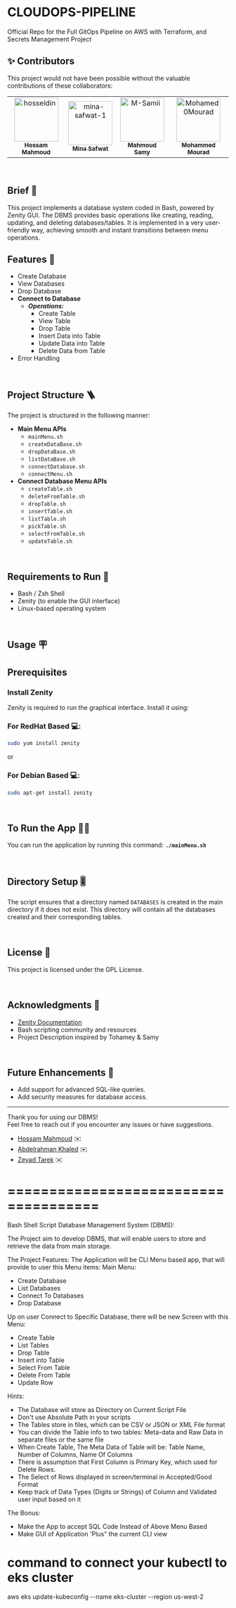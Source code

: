 # CLOUDOPS-PIPELINE
Official Repo for the Full GitOps Pipeline on AWS with Terraform, and Secrets Management Project


## ✨ Contributors

This project would not have been possible without the valuable contributions of these collaborators:

<table>
  <tr>
    <td align="center">
      <a href="https://github.com/hosseldin">
        <img src="https://avatars.githubusercontent.com/hosseldin" width="100px;" alt="hosseldin"/><br />
        <sub><b>Hossam Mahmoud</b></sub>
      </a>
    </td>
    <td align="center">
      <a href="https://github.com/mina-safwat-1">
        <img src="https://avatars.githubusercontent.com/mina-safwat-1" width="100px;" alt="mina-safwat-1"/><br />
        <sub><b>Mina Safwat</b></sub>
      </a>
    </td>
    <td align="center">
      <a href="https://github.com/M-Samii">
        <img src="https://avatars.githubusercontent.com/M-Samii" width="100px;" alt="M-Samii"/><br />
        <sub><b>Mahmoud Samy</b></sub>
      </a>
    </td>
    <td align="center">
      <a href="https://github.com/Mohamed0Mourad">
        <img src="https://avatars.githubusercontent.com/Mohamed0Mourad" width="100px;" alt="Mohamed0Mourad"/><br />
        <sub><b>Mohammed Mourad</b></sub>
      </a>
    </td>
  </tr>
</table>

<br>

## Brief 📃
This project implements a database system coded in Bash, powered by Zenity GUI.
The DBMS provides basic operations like creating, reading, updating, and deleting databases/tables. It is implemented in a very user-friendly way, achieving smooth and instant transitions between menu operations.

## Features 🌟
  - Create Database
  - View Databases
  - Drop Database
  - **Connect to Database**
    - ***Operations:***
      - Create Table
      - View Table
      - Drop Table
      - Insert Data into Table
      - Update Data into Table
      - Delete Data from Table
  - Error Handling
<br>

## Project Structure 🪜
The project is structured in the following manner:

- **Main Menu APIs**
  - `mainMenu.sh`
  - `createDataBase.sh`
  - `dropDataBase.sh`
  - `listDataBase.sh`
  - `connectDatabase.sh`
  - `connectMenu.sh`
- **Connect Database Menu APIs**
  - `createTable.sh`
  - `deleteFromTable.sh`
  - `dropTable.sh`
  - `insertTable.sh`
  - `listTable.sh`
  - `pickTable.sh`
  - `selectFromTable.sh`
  - `updateTable.sh`

<br>

## Requirements to Run 📃
- Bash / Zsh Shell
- Zenity (to enable the GUI interface)
- Linux-based operating system

<br>

## Usage 🪧
## Prerequisites
### Install Zenity
Zenity is required to run the graphical interface. Install it using:
### For RedHat Based 💻:
```bash
sudo yum install zenity
```
or
### For Debian Based 💻:
```bash
sudo apt-get install zenity
```

<br>

## To Run the App 🏃🏻
You can run the application by running this command: **`./mainMenu.sh`**

<br>

## Directory Setup 🎚️
The script ensures that a directory named `DATABASES` is created in the main directory if it does not exist. This directory will contain all the databases created and their corresponding tables.

<br>

## License 🪪
This project is licensed under the GPL License.

<br>

## Acknowledgments 🏁
- [Zenity Documentation](https://help.gnome.org/users/zenity/stable/)
- Bash scripting community and resources
- Project Description inspired by Tohamey & Samy

<br>

## Future Enhancements 💭
- Add support for advanced SQL-like queries.
- Add security measures for database access.

---

Thank you for using our DBMS!  
Feel free to reach out if you encounter any issues or have suggestions.
- [Hossam Mahmoud](hossam.uddin1@gmail.com) ✉️
- [Abdelrahman Khaled](Abdelrahmankhalid27@gmail.com) ✉️
- [Zeyad Tarek](ziadtarekmohamed32@gmail.com) ✉️


=====================================
=====================================

Bash Shell Script Database Management System (DBMS):

The Project aim to develop DBMS, that will enable users to store and retrieve the data from main storage.

The Project Features:
The Application will be CLI Menu based app, that will provide to user this Menu items:
Main Menu:
- Create Database
- List Databases
- Connect To Databases
- Drop Database

Up on user Connect to Specific Database, there will be new Screen with this Menu:
- Create Table 
- List Tables
- Drop Table
- Insert into Table
- Select From Table
- Delete From Table
- Update Row

Hints:
- The Database will store as Directory on Current Script File
- Don't use Absolute Path in your scripts
- The Tables store in files, which can be CSV or JSON or XML File format
- You can divide the Table info to two tables: Meta-data and Raw Data in separate files or the same file
- When Create Table, The Meta Data of Table will be: Table Name, Number of Columns, Name Of Columns
- There is assumption that First Column is Primary Key, which used for Delete Rows.
- The Select of Rows displayed in screen/terminal in Accepted/Good Format
- Keep track of Data Types (Digits or Strings) of Column and Validated user input based on it

The Bonus:
- Make the App to accept SQL Code Instead of Above Menu Based
- Make GUI of Application 'Plus" the current CLI view

# command to connect your kubectl to eks cluster
aws eks update-kubeconfig --name eks-cluster --region us-west-2
